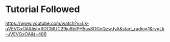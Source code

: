 # Tutorial Followed

https://www.youtube.com/watch?v=Lk-uVEVGxOA&list=RDCMUC29ju8bIPH5as8OGnQzwJyA&start_radio=1&rv=Lk-uVEVGxOA&t=486
